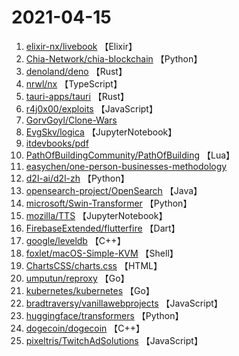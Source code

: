 # 2021-04-15

1. [elixir-nx/livebook](https://github.com/elixir-nx/livebook) 【Elixir】
2. [Chia-Network/chia-blockchain](https://github.com/Chia-Network/chia-blockchain) 【Python】
3. [denoland/deno](https://github.com/denoland/deno) 【Rust】
4. [nrwl/nx](https://github.com/nrwl/nx) 【TypeScript】
5. [tauri-apps/tauri](https://github.com/tauri-apps/tauri) 【Rust】
6. [r4j0x00/exploits](https://github.com/r4j0x00/exploits) 【JavaScript】
7. [GorvGoyl/Clone-Wars](https://github.com/GorvGoyl/Clone-Wars) 
8. [EvgSkv/logica](https://github.com/EvgSkv/logica) 【JupyterNotebook】
9. [itdevbooks/pdf](https://github.com/itdevbooks/pdf) 
10. [PathOfBuildingCommunity/PathOfBuilding](https://github.com/PathOfBuildingCommunity/PathOfBuilding) 【Lua】
11. [easychen/one-person-businesses-methodology](https://github.com/easychen/one-person-businesses-methodology) 
12. [d2l-ai/d2l-zh](https://github.com/d2l-ai/d2l-zh) 【Python】
13. [opensearch-project/OpenSearch](https://github.com/opensearch-project/OpenSearch) 【Java】
14. [microsoft/Swin-Transformer](https://github.com/microsoft/Swin-Transformer) 【Python】
15. [mozilla/TTS](https://github.com/mozilla/TTS) 【JupyterNotebook】
16. [FirebaseExtended/flutterfire](https://github.com/FirebaseExtended/flutterfire) 【Dart】
17. [google/leveldb](https://github.com/google/leveldb) 【C++】
18. [foxlet/macOS-Simple-KVM](https://github.com/foxlet/macOS-Simple-KVM) 【Shell】
19. [ChartsCSS/charts.css](https://github.com/ChartsCSS/charts.css) 【HTML】
20. [umputun/reproxy](https://github.com/umputun/reproxy) 【Go】
21. [kubernetes/kubernetes](https://github.com/kubernetes/kubernetes) 【Go】
22. [bradtraversy/vanillawebprojects](https://github.com/bradtraversy/vanillawebprojects) 【JavaScript】
23. [huggingface/transformers](https://github.com/huggingface/transformers) 【Python】
24. [dogecoin/dogecoin](https://github.com/dogecoin/dogecoin) 【C++】
25. [pixeltris/TwitchAdSolutions](https://github.com/pixeltris/TwitchAdSolutions) 【JavaScript】
